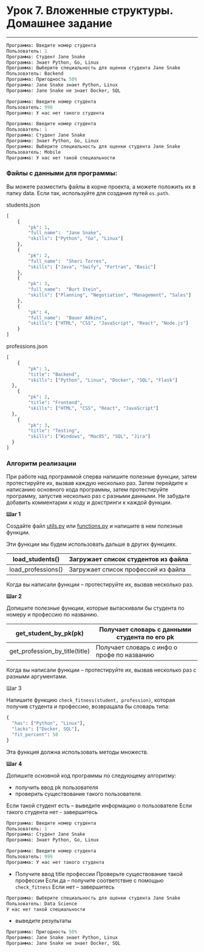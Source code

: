 # Урок  7. Вложенные структуры. Домашнее задание <br>

---


```python
Программа: Введите номер студента
Пользователь: 1
Программа: Студент Jane Snake
Программа: Знает Python, Go, Linux
Программа: Выберите специальность для оценки студента Jane Snake
Пользователь: Backend
Программа: Пригодность 50%
Программа: Jane Snake знает Python, Linux
Программа: Jane Snake не знает Docker, SQL

```

```python
Программа: Введите номер студента
Пользователь: 999
Программа: У нас нет такого студента
```

```python
Программа: Введите номер студента
Пользователь: 1
Программа: Студент Jane Snake
Программа: Знает Python, Go, Linux
Программа: Выберите специальность для оценки студента Jane Snake
Пользователь: Mobile
Программа: У нас нет такой специальности
```

### Файлы с данными для программы:

Вы можете разместить файлы в корне проекта, а можете положить их в папку data. Если так, используйте для создания путей `os.path`.

students.json

```python
[
	{ 
		"pk": 1,
		"full_name":  "Jane Snake",
		"skills": ["Python", "Go", "Linux"]
	},
	{ 
		"pk": 2,
		"full_name":  "Sheri Torres",
		"skills": ["Java", "Swify", "Fortran", "Basic"]
	},
	{ 
		"pk": 3,
		"full_name":  "Burt Stein",
		"skills": ["Planning", "Negotiation", "Management", "Sales"]
	},
	{ 
		"pk": 4,
		"full_name":  "Bauer Adkins",
		"skills": ["HTML", "CSS", "JavaScript", "React", "Node.js"]
	}
]
```

professions.json

```python
[
	{
		"pk": 1,
		"title": "Backend",
		"skills": ["Python", "Linux", "Docker", "SQL", "Flask"]
  },
	{
		"pk": 2,
		"title": "Frontend",
		"skills": ["HTML", "CSS", "React", "JavaScript"]
  },
	{
		"pk": 3,
		"title": "Testing",
		"skills": ["Windows", "MacOS", "SQL", "Jira"]
  }
]
```

### Алгоритм реализации

При работе над программой сперва напишите полезные функции, затем протестируйте их, вызвав каждую несколько раз. Затем  перейдите к написанию основного кода программы, затем протестируйте программу, запустив несколько раз с разными данными. Не забудьте добавить комментарии к коду и докстринги к каждой функции.

**Шаг 1**

Создайте файл [utils.py](http://utils.py) или [functions.py](http://functions.py) и напишите в нем полезные функции. 

Эти функции мы будем использовать дальше в других функциях. 

| load_students() | Загружает список студентов из файла |
| --- | --- |
| load_professions() | Загружает список профессий из файла |

Когда вы написали функции – протестируйте их, вызвав несколько раз. 

**Шаг 2**

Допишите полезные функции, которые вытаскивали бы студента по номеру и профессию по названию. 

| get_student_by_pk(pk) | Получает словарь с данными студента по его pk |
| --- | --- |
| get_profession_by_title(title) | Получает словарь с инфо о профе по названию |

Когда вы написали функции – протестируйте их, вызвав несколько раз с разными аргументами.

Шаг 3

Напишите функцию `check_fitness(student, profession)`, которая получив студента и профессию, возвращала бы словарь типа:

```python
{
  "has": ["Python", "Linux"],
  "lacks": ["Docker, SQL"],
  "fit_percent": 50
}
```

Эта функция должна использовать методы множеств.

**Шаг 4** 

Допишите основной код программы по следующему алгоритму:

- получить ввод pk пользователя
- проверить существование такого пользователя.

Если такой студент есть – выведите информацию о пользователе
Если такого студента нет - завершитесь

```python
Программа: Введите номер студента
Пользователь: 1
Программа: Студент Jane Snake
Программа: Знает Python, Go, Linux
```

```python
Программа: Введите номер студента
Пользователь: 999
Программа: У нас нет такого студента
```

- Получите ввод title профессии 
Проверьте существование такой профессии
Если да – получите соответствие с помощью  `check_fitness`
Если нет – завершитесь

```python
Программа: Выберите специальность для оценки студента Jane Snake
Пользователь: Data Science
У нас нет такой специальности
```

- выведите результаты

```python
Программа: Пригодность 50%
Программа: Jane Snake знает Python, Linux
Программа: Jane Snake не знает Docker, SQL
```